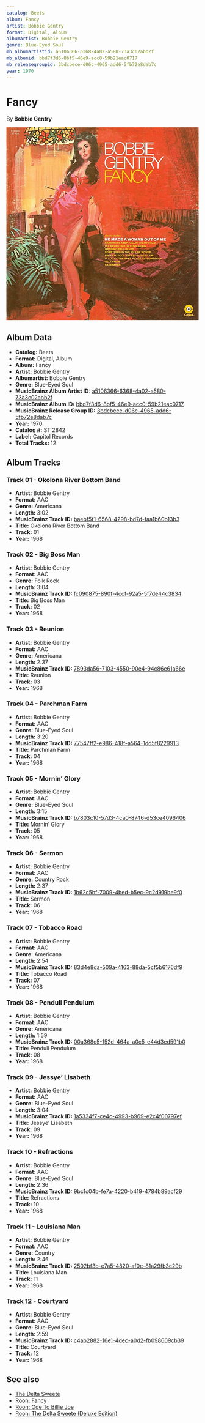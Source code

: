 ```yaml
---
catalog: Beets
album: Fancy
artist: Bobbie Gentry
format: Digital, Album
albumartist: Bobbie Gentry
genre: Blue-Eyed Soul
mb_albumartistid: a5106366-6368-4a02-a580-73a3c02abb2f
mb_albumid: bbd7f3d6-8bf5-46e9-acc0-59b21eac0717
mb_releasegroupid: 3bdcbece-d06c-4965-add6-5fb72e8dab7c
year: 1970
---
```


# Fancy

By **Bobbie Gentry**

![](../../assets/beetscovers/Bobbie_Gentry-Fancy.jpg)

## Album Data

- **Catalog:** Beets
- **Format:** Digital, Album
- **Album:** Fancy
- **Artist:** Bobbie Gentry
- **Albumartist:** Bobbie Gentry
- **Genre:** Blue-Eyed Soul
- **MusicBrainz Album Artist ID:** [a5106366-6368-4a02-a580-73a3c02abb2f](https://musicbrainz.org/artist/a5106366-6368-4a02-a580-73a3c02abb2f)
- **MusicBrainz Album ID:** [bbd7f3d6-8bf5-46e9-acc0-59b21eac0717](https://musicbrainz.org/release/bbd7f3d6-8bf5-46e9-acc0-59b21eac0717)
- **MusicBrainz Release Group ID:** [3bdcbece-d06c-4965-add6-5fb72e8dab7c](https://musicbrainz.org/release-group/3bdcbece-d06c-4965-add6-5fb72e8dab7c)
- **Year:** 1970
- **Catalog #:** ST 2842
- **Label:** Capitol Records
- **Total Tracks:** 12

## Album Tracks

### Track 01 - Okolona River Bottom Band

- **Artist:** Bobbie Gentry
- **Format:** AAC
- **Genre:** Americana
- **Length:** 3:02
- **MusicBrainz Track ID:** [baebf5f1-6568-4298-bd7d-faa1b60b13b3](https://musicbrainz.org/recording/baebf5f1-6568-4298-bd7d-faa1b60b13b3)
- **Title:** Okolona River Bottom Band
- **Track:** 01
- **Year:** 1968

### Track 02 - Big Boss Man

- **Artist:** Bobbie Gentry
- **Format:** AAC
- **Genre:** Folk Rock
- **Length:** 3:04
- **MusicBrainz Track ID:** [fc090875-890f-4ccf-92a5-5f7de44c3834](https://musicbrainz.org/recording/fc090875-890f-4ccf-92a5-5f7de44c3834)
- **Title:** Big Boss Man
- **Track:** 02
- **Year:** 1968

### Track 03 - Reunion

- **Artist:** Bobbie Gentry
- **Format:** AAC
- **Genre:** Americana
- **Length:** 2:37
- **MusicBrainz Track ID:** [7893da56-7103-4550-90e4-94c86e61a66e](https://musicbrainz.org/recording/7893da56-7103-4550-90e4-94c86e61a66e)
- **Title:** Reunion
- **Track:** 03
- **Year:** 1968

### Track 04 - Parchman Farm

- **Artist:** Bobbie Gentry
- **Format:** AAC
- **Genre:** Blue-Eyed Soul
- **Length:** 3:20
- **MusicBrainz Track ID:** [77547ff2-e986-418f-a564-1dd5f8229913](https://musicbrainz.org/recording/77547ff2-e986-418f-a564-1dd5f8229913)
- **Title:** Parchman Farm
- **Track:** 04
- **Year:** 1968

### Track 05 - Mornin’ Glory

- **Artist:** Bobbie Gentry
- **Format:** AAC
- **Genre:** Blue-Eyed Soul
- **Length:** 3:15
- **MusicBrainz Track ID:** [b7803c10-57d3-4ca0-8746-d53ce4096406](https://musicbrainz.org/recording/b7803c10-57d3-4ca0-8746-d53ce4096406)
- **Title:** Mornin’ Glory
- **Track:** 05
- **Year:** 1968

### Track 06 - Sermon

- **Artist:** Bobbie Gentry
- **Format:** AAC
- **Genre:** Country Rock
- **Length:** 2:37
- **MusicBrainz Track ID:** [1b62c5bf-7009-4bed-b5ec-9c2d919be9f0](https://musicbrainz.org/recording/1b62c5bf-7009-4bed-b5ec-9c2d919be9f0)
- **Title:** Sermon
- **Track:** 06
- **Year:** 1968

### Track 07 - Tobacco Road

- **Artist:** Bobbie Gentry
- **Format:** AAC
- **Genre:** Americana
- **Length:** 2:54
- **MusicBrainz Track ID:** [83d4e8da-509a-4163-88da-5cf5b6176df9](https://musicbrainz.org/recording/83d4e8da-509a-4163-88da-5cf5b6176df9)
- **Title:** Tobacco Road
- **Track:** 07
- **Year:** 1968

### Track 08 - Penduli Pendulum

- **Artist:** Bobbie Gentry
- **Format:** AAC
- **Genre:** Americana
- **Length:** 1:59
- **MusicBrainz Track ID:** [00a368c5-152d-464a-a0c5-e44d3ed591b0](https://musicbrainz.org/recording/00a368c5-152d-464a-a0c5-e44d3ed591b0)
- **Title:** Penduli Pendulum
- **Track:** 08
- **Year:** 1968

### Track 09 - Jessye’ Lisabeth

- **Artist:** Bobbie Gentry
- **Format:** AAC
- **Genre:** Blue-Eyed Soul
- **Length:** 3:04
- **MusicBrainz Track ID:** [1a5334f7-ce4c-4993-b969-e2c4f00797ef](https://musicbrainz.org/recording/1a5334f7-ce4c-4993-b969-e2c4f00797ef)
- **Title:** Jessye’ Lisabeth
- **Track:** 09
- **Year:** 1968

### Track 10 - Refractions

- **Artist:** Bobbie Gentry
- **Format:** AAC
- **Genre:** Blue-Eyed Soul
- **Length:** 2:36
- **MusicBrainz Track ID:** [9bc1c04b-fe7a-4220-b419-4784b89acf29](https://musicbrainz.org/recording/9bc1c04b-fe7a-4220-b419-4784b89acf29)
- **Title:** Refractions
- **Track:** 10
- **Year:** 1968

### Track 11 - Louisiana Man

- **Artist:** Bobbie Gentry
- **Format:** AAC
- **Genre:** Country
- **Length:** 2:46
- **MusicBrainz Track ID:** [2502bf3b-e7a5-4820-af0e-81a29fb3c29b](https://musicbrainz.org/recording/2502bf3b-e7a5-4820-af0e-81a29fb3c29b)
- **Title:** Louisiana Man
- **Track:** 11
- **Year:** 1968

### Track 12 - Courtyard

- **Artist:** Bobbie Gentry
- **Format:** AAC
- **Genre:** Blue-Eyed Soul
- **Length:** 2:59
- **MusicBrainz Track ID:** [c4ab2882-16e1-4dec-a0d2-fb098609cb39](https://musicbrainz.org/recording/c4ab2882-16e1-4dec-a0d2-fb098609cb39)
- **Title:** Courtyard
- **Track:** 12
- **Year:** 1968


## See also

- [The Delta Sweete](The_Delta_Sweete.md)
- [Roon: Fancy](../../Roon/Bobbie_Gentry/Fancy.md)
- [Roon: Ode To Billie Joe](../../Roon/Bobbie_Gentry/Ode_To_Billie_Joe.md)
- [Roon: The Delta Sweete (Deluxe Edition)](../../Roon/Bobbie_Gentry/The_Delta_Sweete_Deluxe_Edition.md)
